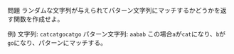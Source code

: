 問題 ランダムな文字列が与えられてパターン文字列にマッチするかどうかを返す関数を作成せよ。

例)
文字列: `catcatgocatgo`
パターン文字列: `aabab`
この場合`a`が`cat`になり、`b`が`go`になり、パターンにマッチする。

